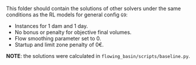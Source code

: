 This folder should contain the solutions of other solvers
under the same conditions as the RL models for general config `G9`:
 - Instances for 1 dam and 1 day.
 - No bonus or penalty for objective final volumes.
 - Flow smoothing parameter set to 0.
 - Startup and limit zone penalty of 0€.

**NOTE**: the solutions were calculated in `flowing_basin/scripts/baseline.py`.
